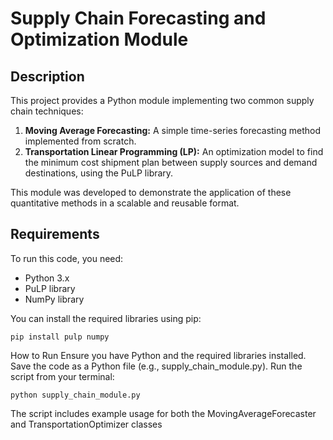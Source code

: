 # Supply Chain Forecasting and Optimization Module

## Description

This project provides a Python module implementing two common supply chain techniques:
1.  **Moving Average Forecasting:** A simple time-series forecasting method implemented from scratch.
2.  **Transportation Linear Programming (LP):** An optimization model to find the minimum cost shipment plan between supply sources and demand destinations, using the PuLP library.

This module was developed to demonstrate the application of these quantitative methods in a scalable and reusable format.

## Requirements

To run this code, you need:
* Python 3.x
* PuLP library
* NumPy library

You can install the required libraries using pip:
```
pip install pulp numpy
```
How to Run
Ensure you have Python and the required libraries installed.
Save the code as a Python file (e.g., supply_chain_module.py).
Run the script from your terminal:
```
python supply_chain_module.py
```
The script includes example usage for both the MovingAverageForecaster and TransportationOptimizer classes
